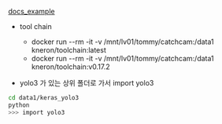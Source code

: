 [docs_example](https://doc.kneron.com/docs/#toolchain/appendix/yolo_example_InModelPreproc_trick/)

- tool chain
  - docker run --rm -it -v /mnt/lv01/tommy/catchcam:/data1 kneron/toolchain:latest
  - docker run --rm -it -v /mnt/lv01/tommy/catchcam:/data1 kneron/toolchain:v0.17.2

- yolo3 가 있는 상위 폴더로 가서 import yolo3
```bash
cd data1/keras_yolo3
python
>>> import yolo3
```
